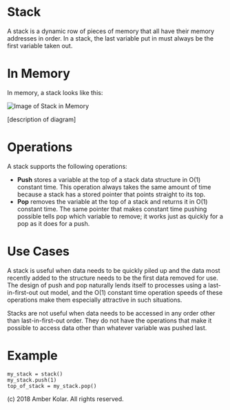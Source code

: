# Stack

A stack is a dynamic row of pieces of memory that all have their memory addresses in order. In a stack, the last variable put in must always be the first variable taken out.

# In Memory

In memory, a stack looks like this:

![Image of Stack in Memory](images/stack_memory.png)

\[description of diagram\]

# Operations

A stack supports the following operations:

* **Push** stores a variable at the top of a stack data structure in O(1) constant time. This operation always takes the same amount of time because a stack has a stored pointer that points straight to its top.
* **Pop** removes the variable at the top of a stack and returns it in O(1) constant time. The same pointer that makes constant time pushing possible tells pop which variable to remove; it works just as quickly for a pop as it does for a push.

# Use Cases

A stack is useful when data needs to be quickly piled up and the data most recently added to the structure needs to be the first data removed for use. The design of push and pop naturally lends itself to processes using a last-in-first-out out model, and the O(1) constant time operation speeds of these operations make them especially attractive in such situations.

Stacks are not useful when data needs to be accessed in any order other than last-in-first-out order. They do not have the operations that make it possible to access data other than whatever variable was pushed last.

# Example

```
my_stack = stack()
my_stack.push(1)
top_of_stack = my_stack.pop()
```

(c) 2018 Amber Kolar. All rights reserved.
